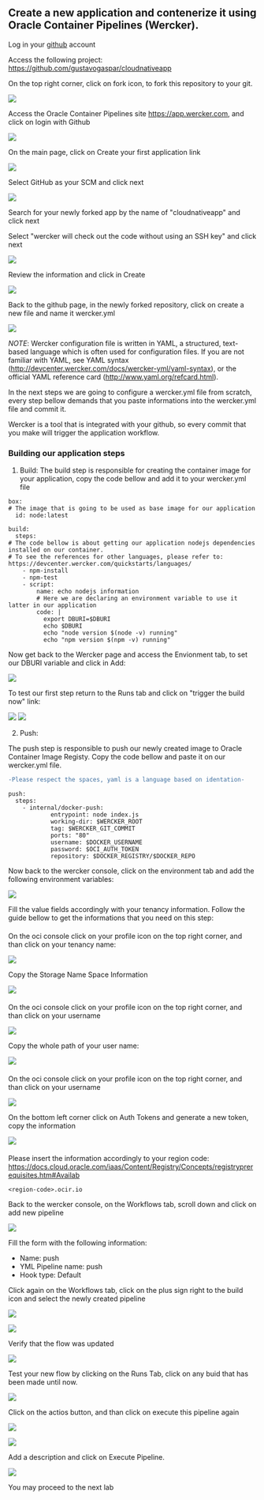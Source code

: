 ## Create a new application and contenerize it using Oracle Container Pipelines (Wercker).

Log in your [github](https://github.com/login) account 

Access the following project: https://github.com/gustavogaspar/cloudnativeapp

On the top right corner, click on fork icon, to fork this repository to your git.

![](images/git01.png)

Access the Oracle Container Pipelines site https://app.wercker.com, and click on login with Github

![](images/wercker14.png)

On the main page, click on Create your first application link

![](images/wercker15.png)

Select GitHub as your SCM and click next

![](images/wercker16.png)

Search for your newly forked app by the name of "cloudnativeapp" and click next

Select "wercker will check out the code without using an SSH key" and click next

![](images/wercker17.png)

Review the information and click in Create

![](images/wercker18.png)

Back to the github page, in the newly forked repository, click on create a new file and name it wercker.yml

![](images/git02.png)


*NOTE*: Wercker configuration file is written in YAML, a structured, text-based language which is often used for configuration files. If you are not familiar with YAML, see YAML syntax (http://devcenter.wercker.com/docs/wercker-yml/yaml-syntax), or the official YAML reference card (http://www.yaml.org/refcard.html).

In the next steps we are going to configure a wercker.yml file from scratch, every step bellow demands that you paste informations into the wercker.yml file and commit it.

Wercker is a tool that is integrated with your github, so every commit that you make will trigger the application workflow.


### Building our application steps
1. Build:
The build step is responsible for creating the container image for your application, copy the code bellow and add it to your wercker.yml file

```
box: 
# The image that is going to be used as base image for our application
  id: node:latest
    
build:
  steps:
# The code bellow is about getting our application nodejs dependencies installed on our container.
# To see the references for other languages, please refer to: https://devcenter.wercker.com/quickstarts/languages/
    - npm-install
    - npm-test
    - script:
        name: echo nodejs information
        # Here we are declaring an environment variable to use it latter in our application
        code: |
          export DBURI=$DBURI
          echo $DBURI
          echo "node version $(node -v) running"
          echo "npm version $(npm -v) running"
```

Now get back to the Wercker page and access the Envionment tab, to set our DBURI variable and click in Add:

![](images/wercker01.png)

To test our first step return to the Runs tab and click on "trigger the build now" link:

![](images/wercker02.png)
![](images/wercker03.png)

2. Push:

The push step is responsible to push our newly created image to Oracle Container Image Registy. Copy the code bellow and paste it on our wercker.yml file.
```diff
-Please respect the spaces, yaml is a language based on identation- 
```
```
push:
  steps:
    - internal/docker-push:
            entrypoint: node index.js
            working-dir: $WERCKER_ROOT
            tag: $WERCKER_GIT_COMMIT
            ports: "80"
            username: $DOCKER_USERNAME
            password: $OCI_AUTH_TOKEN
            repository: $DOCKER_REGISTRY/$DOCKER_REPO
```

Now back to the wercker console, click on the environment tab and add the following environment variables:

![](images/wercker04.png)

Fill the value fields accordingly with your tenancy information. Follow the guide bellow to get the informations that you need on this step:

#### <TENANCY NAMESPACE>

On the oci console click on your profile icon on the top right corner, and than click on your tenancy name:

![](images/oci01.png)

Copy the Storage Name Space Information

![](images/oci02.png)


#### <USERNAME>

On the oci console click on your profile icon on the top right corner, and than click on your username

![](images/oci03.png)

Copy the whole path of your user name:

![](images/oci04.png)

#### <OCI AUTH TOKEN>

On the oci console click on your profile icon on the top right corner, and than click on your username

![](images/oci03.png)

On the bottom left corner click on Auth Tokens and generate a new token, copy the information

![](images/oci05.png)

#### <OCIR REGION>

Please insert the information accordingly to your region code: https://docs.cloud.oracle.com/iaas/Content/Registry/Concepts/registryprerequisites.htm#Availab
```
<region-code>.ocir.io
```

Back to the wercker console, on the Workflows tab, scroll down and click on add new pipeline

![](images/wercker05.png)

Fill the form with the following information:

* Name: push
* YML Pipeline name: push
* Hook type: Default


Click again on the  Workflows tab, click on the plus sign right to the build icon and select the newly created pipeline

![](images/wercker07.png)

![](images/wercker08.png)

Verify that the flow was updated

![](images/wercker08.png)

Test your new flow by clicking on the Runs Tab, click on any buid that has been made until now.

![](images/wercker09.png)

Click on the actios button, and than click on execute this pipeline again

![](images/wercker10.png)

![](images/wercker11.png)

Add a description and click on Execute Pipeline.

![](images/wercker12.png)

You may proceed to the next lab